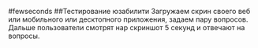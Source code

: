 #fewseconds
##Тестирование юзабилити
Загружаем скрин своего веб или мобильного или десктопного приложения, задаем пару вопросов. Дальше пользователи смотрят нар скриншот 5 секунд и отвечают на вопросы.

